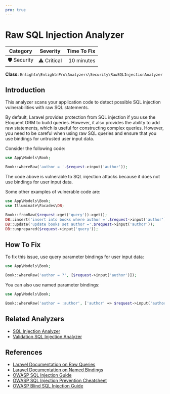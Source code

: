 ```yaml
---
pro: true
---
```


# Raw SQL Injection Analyzer <Badge text="PRO" type="tip"/>

| Category       | Severity   | Time To Fix  |
| -------------  |:----------:| ------------:|
| 🛡️ Security    | ⚠️ Critical | 10 minutes   |

**Class:** `Enlightn\EnlightnPro\Analyzers\Security\RawSQLInjectionAnalyzer`

## Introduction

This analyzer scans your application code to detect possible SQL injection vulnerabilities with raw SQL statements.

By default, Laravel provides protection from SQL injection if you use the Eloquent ORM to build queries. However, it also provides the ability to add raw statements, which is useful for constructing complex queries. However, you need to be careful when using raw SQL queries and ensure that you use bindings for untrusted user input data.

Consider the following code:

```php
use App\Models\Book;

Book::whereRaw('author = '.$request->input('author'));
```

The code above is vulnerable to SQL injection attacks because it does not use bindings for user input data.

Some other examples of vulnerable code are:

```php
use App\Models\Book;
use Illuminate\Facades\DB;

Book::fromRaw($request->get('query'))->get();
DB::insert('insert into books where author ='.$request->input('author'));
DB::update('update books set author ='.$request->input('author'));
DB::unprepared($request->input('query'));
```

## How To Fix

To fix this issue, use query parameter bindings for user input data:

```php
use App\Models\Book;

Book::whereRaw('author = ?', [$request->input('author')]);
```

You can also use named parameter bindings:

```php
use App\Models\Book;

Book::whereRaw('author = :author', ['author' => $request->input('author')]);
```

## Related Analyzers

- [SQL Injection Analyzer](sql-injection-analyzer.html)
- [Validation SQL Injection Analyzer](validation-sql-injection-analyzer.html)

## References

- [Laravel Documentation on Raw Queries](https://laravel.com/docs/queries#raw-methods)
- [Laravel Documentation on Named Bindings](https://laravel.com/docs/database#using-named-bindings)
- [OWASP SQL Injection Guide](https://owasp.org/www-community/attacks/SQL_Injection)
- [OWASP SQL Injection Prevention Cheatsheet](https://cheatsheetseries.owasp.org/cheatsheets/SQL_Injection_Prevention_Cheat_Sheet.html)
- [OWASP Blind SQL Injection Guide](https://owasp.org/www-community/attacks/Blind_SQL_Injection)